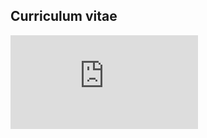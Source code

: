 ## Curriculum vitae


<embed src="https://github.com/GonzalezRvirus/RubenGonzalez.github.io/blob/master/images/CV_González_Rubén.pdf" type="application/pdf" />




